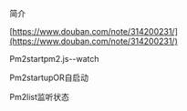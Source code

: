 简介

[https://www.douban.com/note/314200231/](https://www.douban.com/note/314200231/)

Pm2startpm2.js--watch

Pm2startupOR自启动

Pm2list监听状态


